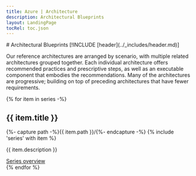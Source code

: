 ```yaml
---
title: Azure | Architecture
description: Architectural Blueprints
layout: LandingPage
tocRel: toc.json
---
```

<link href="/azure/architecture/_css/hubCards.css" type="text/css" rel="stylesheet" />
<style type="text/css" >
.panel.x2 li {
    flex-basis: 25% !important;
}
</style>
# Architectural Blueprints
[!INCLUDE [header](../_includes/header.md)]

Our reference architectures are arranged by scenario, with multiple related architectures grouped together.
Each individual architecture offers recommended practices and prescriptive steps, as well as an executable component that embodies the recommendations.
Many of the architectures are progressive; building on top of preceding architectures that have fewer requirements.

{% for item in series -%}
<section class="series">
    <h2>{{ item.title }}</h2>
    {%- capture path -%}{{ item.path }}/{%- endcapture -%}
    {% include 'series' with item %}
    <p>{{ item.description }}</p>
    <div class="links">
        <a href="./{{ item.path }}/index.md" class="c-call-to-action c-glyph"><span>Series overview</span></a>
    </div>
</section>
{% endfor %}